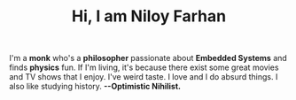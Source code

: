 <h1 align="center">Hi,  I am Niloy Farhan</h1>
<br/>
<p align="centr">I'm a <strong>monk</strong> who's a <strong>philosopher</strong> passionate about <strong>Embedded Systems</strong> and finds <strong>physics</strong> fun. If I'm living, it's because there exist some great movies and TV shows that I enjoy. I've weird taste. I love and I do absurd things. I also like studying history.
  <strong>--Optimistic Nihilist.</strong>
<br/>
<br/>
